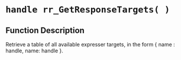 # `handle rr_GetResponseTargets( )`
## Function Description
Retrieve a table of all available expresser targets, in the form { name : handle, name: handle }.
